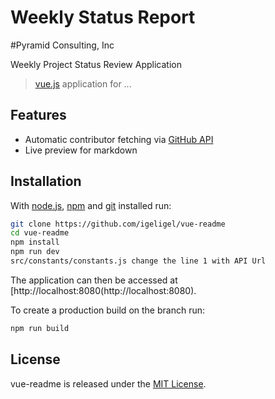 # Weekly Status Report

#Pyramid Consulting, Inc 

Weekly Project Status Review Application

> [vue.js](https://vuejs.org/) application for ...

## Features

- Automatic contributor fetching via [GitHub API](https://developer.github.com/v3/)
- Live preview for markdown

## Installation

With [node.js](https://nodejs.org/en/), [npm](https://www.npmjs.com/) and [git](https://git-scm.com) installed run:

```bash
git clone https://github.com/igeligel/vue-readme
cd vue-readme
npm install
npm run dev
src/constants/constants.js change the line 1 with API Url
```

The application can then be accessed at [http://localhost:8080(http://localhost:8080).

To create a production build on the branch run:

```bash
npm run build
```

## License

vue-readme is released under the [MIT License](https://github.com/igeligel/vue-readme/blob/master/LICENSE).
